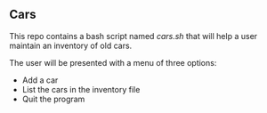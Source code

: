 ## Cars

This repo contains a bash script named *cars.sh* that will help a user maintain an inventory of old cars.
 
 The user will be presented with a menu of three options:
  * Add a car
  * List the cars in the inventory file
  * Quit the program
 
 
 

